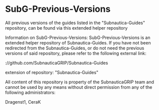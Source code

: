 # SubG-Previous-Versions
All previous versions of the guides listed in the "Subnautica-Guides" repository, can be found via this extended helper repository

Information on SubG-Previous-Versions:
SubG-Previous-Versions is an extended helper repository of Subnautica-Guides.
If you have not been redirected from the Subnautica-Guides, or do not need the previous versions of said repository, please refer to the following external link:

://github.com/SubnauticaGRIP/Subnautica-Guides


extension of repository: "Subnautica-Guides"


All content of this repository is property of the SubnauticaGRIP team and cannot be used by any means without direct permission from any of the following administrators:

Dragenst1,
CeraK
